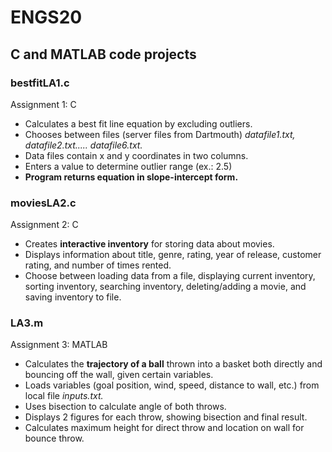 # ENGS20
## C and MATLAB code projects

### bestfitLA1.c
Assignment 1: C
- Calculates a best fit line equation by excluding outliers.
- Chooses between files (server files from Dartmouth) *datafile1.txt, datafile2.txt..... datafile6.txt.*
- Data files contain x and y coordinates in two columns.
- Enters a value to determine outlier range (ex.: 2.5)
- **Program returns equation in slope-intercept form.**

### moviesLA2.c
Assignment 2: C
- Creates **interactive inventory** for storing data about movies.
- Displays information about title, genre, rating, year of release, customer rating, and number of times rented.
- Choose between loading data from a file, displaying current inventory, sorting inventory, searching inventory, deleting/adding a movie, and saving inventory to file.

### LA3.m
Assignment 3: MATLAB
- Calculates the **trajectory of a ball** thrown into a basket both directly and bouncing off the wall, given certain variables.
- Loads variables (goal position, wind, speed, distance to wall, etc.) from local file *inputs.txt.*
- Uses bisection to calculate angle of both throws.
- Displays 2 figures for each throw, showing bisection and final result.
- Calculates maximum height for direct throw and location on wall for bounce throw.
